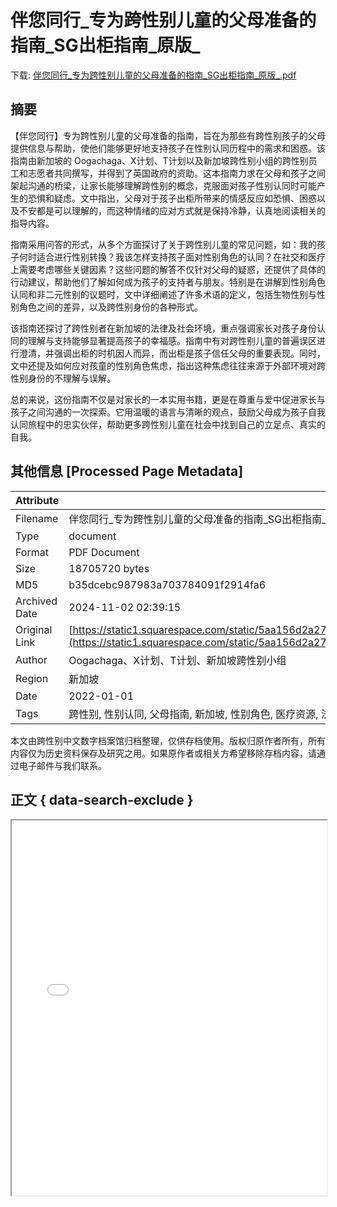 # 伴您同行_专为跨性别儿童的父母准备的指南_SG出柜指南_原版_

<!-- tcd_download_link -->
下载: [伴您同行_专为跨性别儿童的父母准备的指南_SG出柜指南_原版_.pdf](伴您同行_专为跨性别儿童的父母准备的指南_SG出柜指南_原版_.pdf)
<!-- tcd_download_link_end -->

## 摘要

<!-- tcd_abstract -->
【伴您同行】专为跨性别儿童的父母准备的指南，旨在为那些有跨性别孩子的父母提供信息与帮助，使他们能够更好地支持孩子在性别认同历程中的需求和困惑。该指南由新加坡的 Oogachaga、X计划、T计划以及新加坡跨性别小组的跨性别员工和志愿者共同撰写，并得到了英国政府的资助。这本指南力求在父母和孩子之间架起沟通的桥梁，让家长能够理解跨性别的概念，克服面对孩子性别认同时可能产生的恐惧和疑虑。文中指出，父母对于孩子出柜所带来的情感反应如恐惧、困惑以及不安都是可以理解的，而这种情绪的应对方式就是保持冷静，认真地阅读相关的指导内容。

指南采用问答的形式，从多个方面探讨了关于跨性别儿童的常见问题，如：我的孩子何时适合进行性别转换？我该怎样支持孩子面对性别角色的认同？在社交和医疗上需要考虑哪些关键因素？这些问题的解答不仅针对父母的疑惑，还提供了具体的行动建议，帮助他们了解如何成为孩子的支持者与朋友。特别是在讲解到性别角色认同和非二元性别的议题时，文中详细阐述了许多术语的定义，包括生物性别与性别角色之间的差异，以及跨性别身份的各种形式。

该指南还探讨了跨性别者在新加坡的法律及社会环境，重点强调家长对孩子身份认同的理解与支持能够显著提高孩子的幸福感。指南中有对跨性别儿童的普遍误区进行澄清，并强调出柜的时机因人而异，而出柜是孩子信任父母的重要表现。同时，文中还提及如何应对孩童的性别角色焦虑，指出这种焦虑往往来源于外部环境对跨性别身份的不理解与误解。

总的来说，这份指南不仅是对家长的一本实用书籍，更是在尊重与爱中促进家长与孩子之间沟通的一次探索。它用温暖的语言与清晰的观点，鼓励父母成为孩子自我认同旅程中的忠实伙伴，帮助更多跨性别儿童在社会中找到自己的立足点、真实的自我。

<!-- tcd_abstract_end -->

## 其他信息 [Processed Page Metadata]

| Attribute       | Value                                  |
|-----------------|----------------------------------------|
| Filename        | 伴您同行_专为跨性别儿童的父母准备的指南_SG出柜指南_原版_.pdf                             |
| Type            | document                                 |
| Format          | PDF Document                               |
| Size            | 18705720 bytes                           |
| MD5             | b35dcebc987983a703784091f2914fa6                                  |
| Archived Date   | 2024-11-02 02:39:15                             |
| Original Link   | [https://static1.squarespace.com/static/5aa156d2a2772c9d21435594/t/623445842e39a70416778107/1647592912978/iwwy_2022_zh.pdf](https://static1.squarespace.com/static/5aa156d2a2772c9d21435594/t/623445842e39a70416778107/1647592912978/iwwy_2022_zh.pdf)                         |
| Author          | Oogachaga、X计划、T计划、新加坡跨性别小组                               |
| Region          | 新加坡                               |
| Date            | 2022-01-01                                 |
| Tags            | 跨性别, 性别认同, 父母指南, 新加坡, 性别角色, 医疗资源, 法律政策, 社会支持                                 |

本文由跨性别中文数字档案馆归档整理，仅供存档使用。版权归原作者所有，所有内容仅为历史资料保存及研究之用。如果原作者或相关方希望移除存档内容，请通过电子邮件与我们联系。

## 正文 { data-search-exclude }

<!-- tcd_main_text -->
<iframe src="../伴您同行_专为跨性别儿童的父母准备的指南_SG出柜指南_原版_.pdf" width="100%" height="600px">
    <p>无法显示PDF，请下载查看。</p>
</iframe>
<!-- tcd_main_text_end -->

